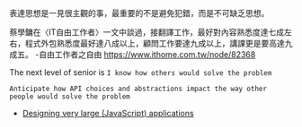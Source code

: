
表達思想是一見很主觀的事，最重要的不是避免犯錯，而是不可缺乏思想。

蔡學鏞在〈IT自由工作者〉一文中談過，接翻譯工作，最好對內容熟悉度達七成左右，程式外包熟悉度最好達八成以上，顧問工作要達九成以上，講課更是要高達九成五。
-自由工作者之自由 https://www.ithome.com.tw/node/82368

The next level of senior is `I know how others would solve the problem`

`Anticipate how API choices and abstractions impact the way other people would solve the problem`
- [Designing very large (JavaScript) applications](http://bit.ly/2Fflnpz) 
